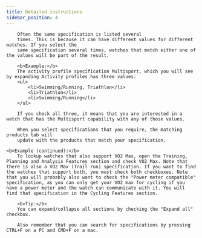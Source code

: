 ```yaml
---
title: Detailed instructions
sidebar_position: 4
---
```

        Often the same specification is listed several
        times. This is because it can have different values for different watches. If you select the 
        same specification several times, watches that match either one of the values will be part of the result.

        <b>Example:</b>
        The activity profile specification Multisport, which you will see by expanding Activity profiles has three values:
        <ul>
            <li>Swimming/Running, Triathlon</li>
            <li>Triathlon</li>
            <li>Swimming/Running</li>
        </ul>

        If you check all three, it means that you are interested in a watch that has the Multisport capability with any of those values.

        When you select specifications that you require, the matching products tab will
        update with the products that match your specification.

    <b>Example (continued):</b>
        To lookup watches that also support VO2 Max, open the Training, Planning and Analysis Features section and check VO2 Max. Note that there is also a VO2 Max (Trail run) specification. If you want to find the watches that support both, you must check both checkboxes. Note that you will probably also want to check the "Power meter compatible" specification, as you can only get your VO2 max for cycling if you have a power meter and the watch can communicate with it. You will find that specification in the Cycling Features section.

        <b>Tip:</b> 
        You can expand/collapse all sections by checking the "Expand all" checkbox.

        Also remember that you can search for specifications by pressing CTRL+F on a PC and CMD+F on a mac.
